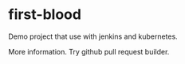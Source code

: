 # first-blood

Demo project that use with jenkins and kubernetes.

More information. Try github pull request builder.
